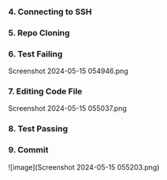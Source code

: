 ### 4. Connecting to SSH ###
### 5. Repo Cloning ###
### 6. Test Failing ###
Screenshot 2024-05-15 054946.png
### 7. Editing Code File ###
Screenshot 2024-05-15 055037.png
### 8. Test Passing ###

### 9. Commit ###
![image](Screenshot 2024-05-15 055203.png)
